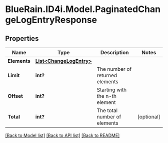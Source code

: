 # BlueRain.ID4i.Model.PaginatedChangeLogEntryResponse
## Properties

Name | Type | Description | Notes
------------ | ------------- | ------------- | -------------
**Elements** | [**List&lt;ChangeLogEntry&gt;**](ChangeLogEntry.md) |  | 
**Limit** | **int?** | The number of returned elements | 
**Offset** | **int?** | Starting with the n-th element | 
**Total** | **int?** | The total number of elements | [optional] 

[[Back to Model list]](../README.md#documentation-for-models) [[Back to API list]](../README.md#documentation-for-api-endpoints) [[Back to README]](../README.md)

